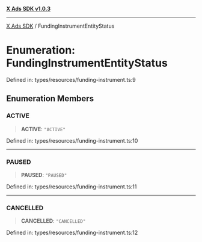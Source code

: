 [**X Ads SDK v1.0.3**](../README.md)

***

[X Ads SDK](../globals.md) / FundingInstrumentEntityStatus

# Enumeration: FundingInstrumentEntityStatus

Defined in: types/resources/funding-instrument.ts:9

## Enumeration Members

### ACTIVE

> **ACTIVE**: `"ACTIVE"`

Defined in: types/resources/funding-instrument.ts:10

***

### PAUSED

> **PAUSED**: `"PAUSED"`

Defined in: types/resources/funding-instrument.ts:11

***

### CANCELLED

> **CANCELLED**: `"CANCELLED"`

Defined in: types/resources/funding-instrument.ts:12
